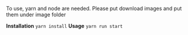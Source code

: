 To use, yarn and node are needed.
Please put download images and put them under image folder

**Installation**
`yarn install`
**Usage**
`yarn run start`
